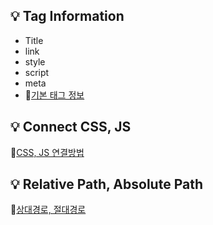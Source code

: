 ## 💡 Tag Information
  - Title
  - link
  - style
  - script
  - meta
  - 🔗[기본 태그 정보](https://github.com/joyful-bombo/fastcampus_frontend/blob/main/Chapter%2003/Tag_Information.md) 
## 💡 Connect CSS, JS
🔗[CSS, JS 연결방법](https://github.com/joyful-bombo/fastcampus_frontend/blob/main/Chapter%2003/connect%20css%2C%20js.md)
## 💡 Relative Path, Absolute Path
🔗[상대경로, 절대경로](https://github.com/joyful-bombo/fastcampus_frontend/blob/main/Chapter%2003/relative%20path%2C%20absolute%20path.md)
